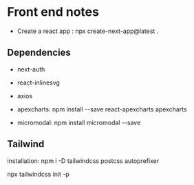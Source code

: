 # Front end notes

- Create a react app : npx create-next-app@latest .


## Dependencies

- next-auth

- react-inlinesvg

- axios

- apexcharts: npm install --save react-apexcharts apexcharts

- micromodal: npm install micromodal --save

## Tailwind
installation: npm i -D tailwindcss postcss autoprefixer

npx tailwindcss init -p